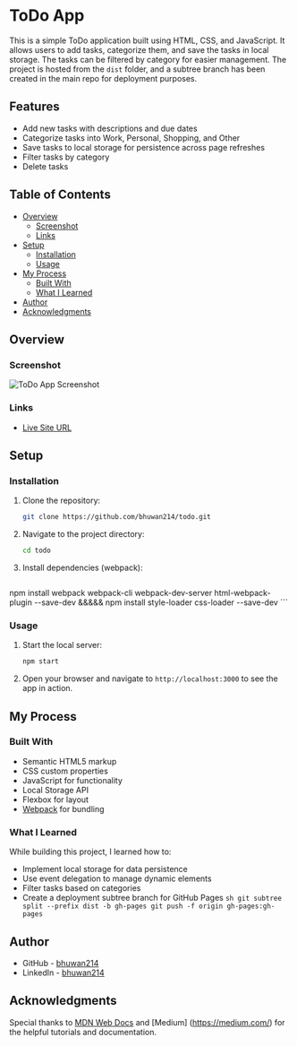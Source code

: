 # ToDo App

This is a simple ToDo application built using HTML, CSS, and JavaScript. It allows users to add tasks, categorize them, and save the tasks in local storage. The tasks can be filtered by category for easier management. The project is hosted from the `dist` folder, and a subtree branch has been created in the main repo for deployment purposes.

## Features

- Add new tasks with descriptions and due dates
- Categorize tasks into Work, Personal, Shopping, and Other
- Save tasks to local storage for persistence across page refreshes
- Filter tasks by category
- Delete tasks

## Table of Contents

- [Overview](#overview)
  - [Screenshot](#screenshot)
  - [Links](#links)
- [Setup](#setup)
  - [Installation](#installation)
  - [Usage](#usage)
- [My Process](#my-process)
  - [Built With](#built-with)
  - [What I Learned](#what-i-learned)
- [Author](#author)
- [Acknowledgments](#acknowledgments)

## Overview

### Screenshot

![ToDo App Screenshot](./screenshot.jpg)

### Links

- [Live Site URL](https://your-live-site-url.com)

## Setup

### Installation

1. Clone the repository:
    ```sh
    git clone https://github.com/bhuwan214/todo.git
    ```
2. Navigate to the project directory:
    ```sh
    cd todo
    ```
3. Install dependencies (webpack):
    ```sh
npm install webpack webpack-cli webpack-dev-server html-webpack-plugin --save-dev
                &&&&&
npm install style-loader css-loader --save-dev
    ```

### Usage

1. Start the local server:
    ```sh
    npm start
    ```
2. Open your browser and navigate to `http://localhost:3000` to see the app in action.

## My Process

### Built With

- Semantic HTML5 markup
- CSS custom properties
- JavaScript for functionality
- Local Storage API
- Flexbox for layout
- [Webpack](https://webpack.js.org/) for bundling

### What I Learned

While building this project, I learned how to:
- Implement local storage for data persistence
- Use event delegation to manage dynamic elements
- Filter tasks based on categories
- Create a deployment subtree branch for GitHub Pages
   ```sh git subtree split --prefix dist -b gh-pages git push -f origin gh-pages:gh-pages```
    



## Author

- GitHub - [bhuwan214](https://github.com/bhuwan214)
- LinkedIn - [bhuwan214](https://linkedin.com/in/bhuwan214)

## Acknowledgments

Special thanks to [MDN Web Docs](https://developer.mozilla.org/) and [Medium] (https://medium.com/)  for the helpful tutorials and documentation.
